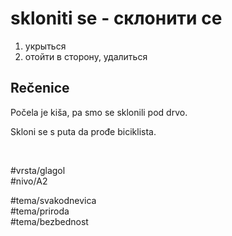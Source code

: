 # skloniti se - склонити се

1. укрыться  
2. отойти в сторону, удалиться  

## Rečenice

Počela je kiša, pa smo se sklonili pod drvo.  

Skloni se s puta da prođe biciklista.

<br>

#vrsta/glagol  
#nivo/A2  

#tema/svakodnevica  
#tema/priroda  
#tema/bezbednost  
